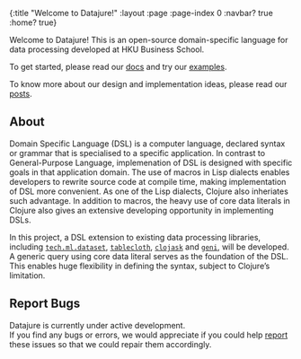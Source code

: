 {:title "Welcome to Datajure!"
 :layout :page
 :page-index 0
 :navbar? true
 :home? true}

Welcome to Datajure! This is an open-source domain-specific language for data processing developed at HKU Business School.

To get started, please read our [docs](pages-output/docs) and try our [examples](pages-output/examples).

To know more about our design and implementation ideas, please read our [posts](archives).

## About

Domain Specific Language (DSL) is a computer language, declared syntax or grammar that is specialised to a specific application. In contrast to General-Purpose Language, implemenation of DSL is designed with specific goals in that application domain. The use of macros in Lisp dialects enables developers to rewrite source code at compile time, making implementation of DSL more convenient. As one of the Lisp dialects, Clojure also inheriates such advantage. In addition to macros, the heavy use of core data literals in Clojure also gives an extensive developing opportunity in implementing DSLs.

In this project, a DSL extension to existing data processing libraries, including [`tech.ml.dataset`](https://github.com/techascent/tech.ml.dataset), [`tablecloth`](https://github.com/scicloj/tablecloth), [`clojask`](https://github.com/clojure-finance/clojask) and [`geni`](https://github.com/zero-one-group/geni), will be developed. A generic query using core data literal serves as the foundation of the DSL. This enables huge flexibility in defining the syntax, subject to Clojure’s limitation.

## Report Bugs 

Datajure is currently under active development.  
If you find any bugs or errors, we would appreciate if you could help [report](https://github.com/clojure-finance/HKU-TDLEG-data-processing-DSL/issues) these issues so that we could repair them accordingly.
